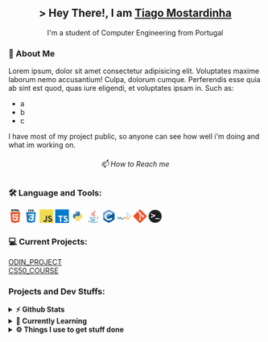 <h2 align="center">&gt Hey There!, I am <a href="https://github.com/TiagoMostardinha">Tiago Mostardinha</a></h1>
<p align="center">I'm a student of Computer Engineering from Portugal</p>

### 💬 About Me
Lorem ipsum, dolor sit amet consectetur adipisicing elit. Voluptates maxime laborum nemo accusantium! Culpa, dolorum cumque. Perferendis esse quia ab sint est quod, quas iure eligendi, et voluptates ipsam in. Such as:

- a
- b
- c

I have most of my project public, so anyone can see how well i'm doing and what im working on.

<h6 align="center">📫 How to Reach me</h6>

### 🛠 Language and Tools:
<code><img height="27" src="https://raw.githubusercontent.com/github/explore/80688e429a7d4ef2fca1e82350fe8e3517d3494d/topics/html/html.png" alt="html"></code>
<code><img height="27" src="https://raw.githubusercontent.com/github/explore/80688e429a7d4ef2fca1e82350fe8e3517d3494d/topics/css/css.png" alt="css"></code>
<code><img height="27" src="https://raw.githubusercontent.com/github/explore/80688e429a7d4ef2fca1e82350fe8e3517d3494d/topics/javascript/javascript.png" alt="javascript"></code>
<code><img height="27" src="https://raw.githubusercontent.com/github/explore/80688e429a7d4ef2fca1e82350fe8e3517d3494d/topics/typescript/typescript.png" alt="typescript"></code>
<code><img height="27" src="https://raw.githubusercontent.com/github/explore/80688e429a7d4ef2fca1e82350fe8e3517d3494d/topics/python/python.png" alt="python"></code>
<code><img height="27" src="https://raw.githubusercontent.com/devicons/devicon/master/icons/java/java-original.svg" alt="java"></code>
<code><img height="27" src="https://raw.githubusercontent.com/devicons/devicon/master/icons/c/c-original.svg" alt="c"></code>
<code><img height="27" src="https://raw.githubusercontent.com/devicons/devicon/master/icons/mysql/mysql-original-wordmark.svg" alt="mysql"></code>
<code><img height="27" src="https://raw.githubusercontent.com/devicons/devicon/master/icons/git/git-original.svg" alt="git"></code>
<code><img height="27" src="https://raw.githubusercontent.com/github/explore/80688e429a7d4ef2fca1e82350fe8e3517d3494d/topics/terminal/terminal.png" alt="terminal"></code>


### 💻 Current Projects:
[ODIN_PROJECT](https://github.com/TiagoMostardinha/ODIN_PROJECT)<br/>
[CS50_COURSE](https://github.com/TiagoMostardinha/CS50_COURSE)

### Projects and Dev Stuffs:
<details>	
  <summary><b>⚡ Github Stats</b></summary>

  <br />
  <img height="163em" src="https://github-readme-stats.vercel.app/api?username=TiagoMostardinha&show_icons=true&hide_border=false&theme=ayu-mirage&bg_color=0d1117&border_color=2e3440&&count_private=true&include_all_commits=true" />

  <img height="163em" src="https://github-readme-stats.vercel.app/api/top-langs/?username=TiagoMostardinha&exclude_repo=KNN-Image-Classification&show_icons=true&hide_border=false&theme=ayu-mirage&bg_color=0d1117&border_color=2e3440&layout=compact&langs_count=8&hide=VHDL,Makefile,Stata,Tex"/>
</details>

<details>	
  <summary><b>🌱 Currently Learning</b></summary>
  <ul>
        <li><b>JavaScript & TypeScript</b>
        <li><b>MySql</b>
  </ul>
</details>

<details>	
  <br />
  <summary><b>⚙️ Things I use to get stuff done</b></summary>
  	<ul>
  	    <li><b>Dual Boot-OS:</b> Ubuntu 22.04 & Windows 10</li>
	    <li><b>Laptop: </b> Asus Zenbook 14 (i7)</li>
  	    <li><b>Browser: </b> Firefox Web Browser</li>
	    <li><b>Terminal: </b> ZSH Linux Shell</li>
	    <li><b>Code Editor:</b> VSCode</li>
	    <li><b>To Stay Updated:</b> in coming!</li>
	    <br/>
	</ul>	
</details>
